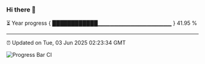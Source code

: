 ### Hi there 👋

⏳ Year progress { ████████████▁▁▁▁▁▁▁▁▁▁▁▁▁▁▁▁▁▁ } 41.95 %

---

⏰ Updated on Tue, 03 Jun 2025 02:23:34 GMT

![Progress Bar CI](https://github.com/IshwaranRudhara/GIT-ACTION/workflows/Progress%20Bar%20CI/badge.svg)
